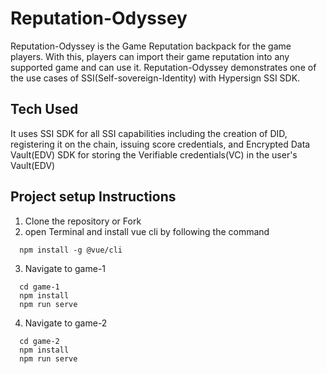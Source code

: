 # Reputation-Odyssey
Reputation-Odyssey is the Game Reputation backpack for the game players. With this, players can import their game reputation into any supported game and can use it.
Reputation-Odyssey demonstrates one of the use cases of SSI(Self-sovereign-Identity) with Hypersign SSI SDK.


## Tech Used
It uses SSI SDK for all SSI capabilities including the creation of DID, registering it on the chain, issuing score credentials, and Encrypted Data Vault(EDV) SDK for storing the Verifiable credentials(VC) in the user's Vault(EDV)

## Project setup Instructions
1. Clone the repository or Fork
2. open Terminal and install vue cli by following the command
```
  npm install -g @vue/cli
```
3. Navigate to game-1
```
  cd game-1
  npm install
  npm run serve
```
4. Navigate to game-2
```
  cd game-2
  npm install
  npm run serve
```
